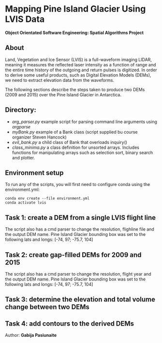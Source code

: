 # Mapping Pine Island Glacier Using LVIS Data
**Object Orientated Software Engineering: Spatial Algorithms Project**

## About <br>
Land, Vegetation and Ice Sensor (LVIS) is a full-waveform imaging LIDAR, meaning it measures the reflected laser intensity as a function of range and the entire time history of the outgoing and return pulses is digitized. In order to derive some useful products, such as Digital Elevation Models (DEMs), we need to extract elevation data from the waveforms. 

The following sections describe the steps taken to produce two DEMs (2009 and 2015) over the Pine Island Glacier in Antarctica. 

## Directory: <br>
- *arg_parser.py* example script for parsing command line arguments using *argparse*
- *myBank.py* example of a Bank class (script supplied bu course organizer Steven Hancock)
- *evil_bank.py* a child class of Bank that overloads inquiry()
- *class_minima.py* a class definition for unsorted arrays. Includes functions for manipulating arrays such as selection sort, binary search and plotter. 

## Environment setup <br>
To run any of the scripts, you will first need to configure conda using the environment.yml:
```
conda env create --file environment.yml
conda activate lvis
```


## Task 1: create a DEM from a single LVIS flight line
The script also has a cmd parser to change the resolution, flighline file and the output DEM name.
Pine Island Glacier bounding box was set to the following lats and longs: [-74, 97; -75.7, 104]

## Task 2: create gap-filled DEMs for 2009 and 2015

The script also has a cmd parser to change the resolution, flight year and the output DEM name.
Pine Island Glacier bounding box was set to the following lats and longs: [-74, 97; -75.7, 104]

## Task 3: determine the elevation and total volume change between two DEMs

## Task 4: add contours to the derived DEMs


Author: **Gabija Pasiunaite**
